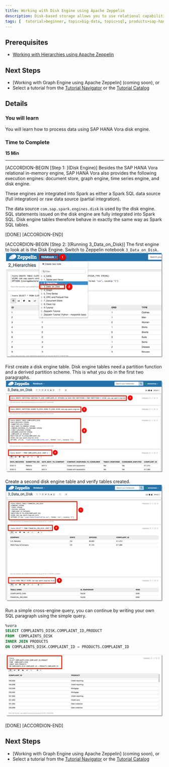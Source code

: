 ```yaml
---
title: Working with Disk Engine using Apache Zeppelin
description: Disk-based storage allows you to use relational capabilities without loading data into memory.
tags: [  tutorial>beginner, topic>big-data, topic>sql, products>sap-hana-vora ]
---
```


## Prerequisites  
 - [Working with Hierarchies using Apache Zeppelin ](vora-cal-zeppelin2.html)


## Next Steps
 - [Working with Graph Engine using Apache Zeppelin] (coming soon), or
 - Select a tutorial from the [Tutorial Navigator](http://www.sap.com/developer/tutorial-navigator.html) or the [Tutorial Catalog](http://www.sap.com/developer/tutorials.html)

## Details
### You will learn  
You will learn how to process data using SAP HANA Vora disk engine.

### Time to Complete
**15 Min**

---

[ACCORDION-BEGIN [Step 1: ](Disk Engine)]
Besides the SAP HANA Vora relational in-memory engine, SAP HANA Vora also provides the following execution engines: document store, graph engine, time series engine, and disk engine.

These engines are integrated into Spark as either a Spark SQL data source (full integration) or raw data source (partial integration).

The data source `com.sap.spark.engines.disk` is used by the disk engine. SQL statements issued on the disk engine are fully integrated into Spark SQL. Disk engine tables therefore behave in exactly the same way as Spark SQL tables.


[DONE]
[ACCORDION-END]

[ACCORDION-BEGIN [Step 2: ](Running 3_Data_on_Disk)]
The first engine to look at is the Disk Engine. Switch to Zeppelin notebook `3_Data_on_Disk`.
![Disk notebook](zep3_01.jpg)

First create a disk engine table. Disk engine tables need a partition function and a derived partition scheme. This is what you do in the first two paragraphs.
![Partitions](zep3_02.jpg)

Create a second disk engine table and verify tables created.
![Second table](zep3_03.jpg)

Run a simple cross-engine query, you can continue by writing your own SQL paragraph using the simple query.
```sql
%vora
SELECT COMPLAINTS_DISK.COMPLAINT_ID,PRODUCT  
FROM  COMPLAINTS_DISK
INNER JOIN PRODUCTS
ON COMPLAINTS_DISK.COMPLAINT_ID = PRODUCTS.COMPLAINT_ID
```

![cross-engine query](zep3_04.jpg)

[DONE]
[ACCORDION-END]


## Next Steps
- [Working with Graph Engine using Apache Zeppelin] (coming soon), or
- Select a tutorial from the [Tutorial Navigator](http://www.sap.com/developer/tutorial-navigator.html) or the [Tutorial Catalog](http://www.sap.com/developer/tutorials.html)
